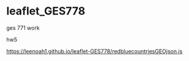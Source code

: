 # leaflet_GES778
ges 771 work

hw5

https://leenoah1.github.io/leaflet-GES778/redbluecountriesGEOjson.js

